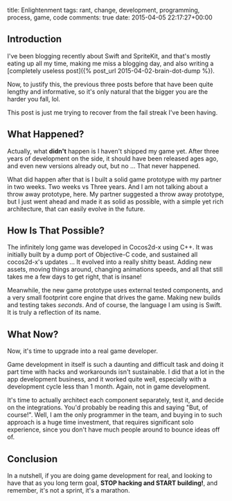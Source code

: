 title: Enlightenment
tags: rant, change, development, programming, process, game, code
comments: true
date: 2015-04-05 22:17:27+00:00

## Introduction

I've been blogging recently about Swift and SpriteKit, and that's mostly eating up all my time, making me miss a blogging day, and also writing a [completely useless post]({% post_url 2015-04-02-brain-dot-dump %}).

Now, to justify this, the previous three posts before that have been quite lengthy and informative, so it's only natural that the bigger you are the harder you fall, lol.

This post is just me trying to recover from the fail streak I've been having.

## What Happened?

Actually, what __didn't__ happen is I haven't shipped my game yet. After three years of development on the side, it should have been released ages ago, and even new versions already out, but no ... That never happened.

What did happen after that is I built a solid game prototype with my partner in two weeks. Two weeks vs Three years. And I am not talking about a throw away prototype, here. My partner suggested a throw away prototype, but I just went ahead and made it as solid as possible, with a simple yet rich architecture, that can easily evolve in the future.

## How Is That Possible?

The infinitely long game was developed in Cocos2d-x using C++. It was initially built by a dump port of Objective-C code, and sustained all cocos2d-x's updates ... It evolved into a really shitty beast. Adding new assets, moving things around, changing animations speeds, and all that still takes me a few days to get right, that is insane!

Meanwhile, the new game prototype uses external tested components, and a very small footprint core engine that drives the game. Making new builds and testing takes _seconds_. And of course, the language I am using is Swift. It is truly a reflection of its name.

## What Now?

Now, it's time to upgrade into a real game developer. 

Game development in itself is such a daunting and difficult task and doing it part time with hacks and workarounds isn't sustainable. I did that a lot in the app development business, and it worked quite well, especially with a development cycle less than 1 month. Again, not in game development.

It's time to actually architect each component separately, test it, and decide on the integrations. You'd probably be reading this and saying "But, of course!". Well, I am the only programmer in the team, and buying in to such approach is a huge time investment, that requires significant solo experience, since you don't have much people around to bounce ideas off of.

## Conclusion

In a nutshell, if you are doing game development for real, and looking to have that as you long term goal, __STOP hacking and START building!__, and remember, it's not a sprint, it's a marathon.
